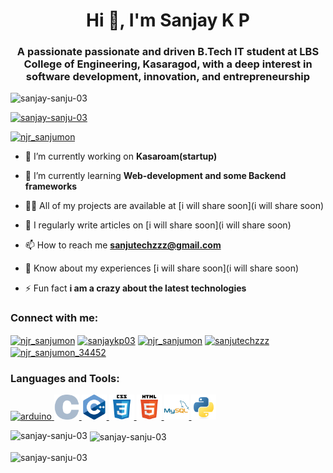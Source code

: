 <h1 align="center">Hi 👋, I'm Sanjay K P</h1>
<h3 align="center">A passionate passionate and driven B.Tech IT student at LBS College of Engineering, Kasaragod, with a deep interest in software development, innovation, and entrepreneurship</h3>

<p align="left"> <img src="https://komarev.com/ghpvc/?username=sanjay-sanju-03&label=Profile%20views&color=0e75b6&style=flat" alt="sanjay-sanju-03" /> </p>

<p align="left"> <a href="https://github.com/ryo-ma/github-profile-trophy"><img src="https://github-profile-trophy.vercel.app/?username=sanjay-sanju-03" alt="sanjay-sanju-03" /></a> </p>

<p align="left"> <a href="https://twitter.com/njr_sanjumon" target="blank"><img src="https://img.shields.io/twitter/follow/njr_sanjumon?logo=twitter&style=for-the-badge" alt="njr_sanjumon" /></a> </p>

- 🔭 I’m currently working on **Kasaroam(startup)**

- 🌱 I’m currently learning **Web-development and some Backend frameworks**

- 👨‍💻 All of my projects are available at [i will share soon](i will share soon)

- 📝 I regularly write articles on [i will share soon](i will share soon)

- 📫 How to reach me **sanjutechzzz@gmail.com**

- 📄 Know about my experiences [i will share soon](i will share soon)

- ⚡ Fun fact **i am a crazy about the latest technologies**

<h3 align="left">Connect with me:</h3>
<p align="left">
<a href="https://twitter.com/njr_sanjumon" target="blank"><img align="center" src="https://raw.githubusercontent.com/rahuldkjain/github-profile-readme-generator/master/src/images/icons/Social/twitter.svg" alt="njr_sanjumon" height="30" width="40" /></a>
<a href="https://linkedin.com/in/sanjaykp03" target="blank"><img align="center" src="https://raw.githubusercontent.com/rahuldkjain/github-profile-readme-generator/master/src/images/icons/Social/linked-in-alt.svg" alt="sanjaykp03" height="30" width="40" /></a>
<a href="https://instagram.com/njr_sanjumon" target="blank"><img align="center" src="https://raw.githubusercontent.com/rahuldkjain/github-profile-readme-generator/master/src/images/icons/Social/instagram.svg" alt="njr_sanjumon" height="30" width="40" /></a>
<a href="https://www.hackerrank.com/sanjutechzzz" target="blank"><img align="center" src="https://raw.githubusercontent.com/rahuldkjain/github-profile-readme-generator/master/src/images/icons/Social/hackerrank.svg" alt="sanjutechzzz" height="30" width="40" /></a>
<a href="https://discord.gg/njr_sanjumon_34452" target="blank"><img align="center" src="https://raw.githubusercontent.com/rahuldkjain/github-profile-readme-generator/master/src/images/icons/Social/discord.svg" alt="njr_sanjumon_34452" height="30" width="40" /></a>
</p>

<h3 align="left">Languages and Tools:</h3>
<p align="left"> <a href="https://www.arduino.cc/" target="_blank" rel="noreferrer"> <img src="https://cdn.worldvectorlogo.com/logos/arduino-1.svg" alt="arduino" width="40" height="40"/> </a> <a href="https://www.cprogramming.com/" target="_blank" rel="noreferrer"> <img src="https://raw.githubusercontent.com/devicons/devicon/master/icons/c/c-original.svg" alt="c" width="40" height="40"/> </a> <a href="https://www.w3schools.com/cpp/" target="_blank" rel="noreferrer"> <img src="https://raw.githubusercontent.com/devicons/devicon/master/icons/cplusplus/cplusplus-original.svg" alt="cplusplus" width="40" height="40"/> </a> <a href="https://www.w3schools.com/css/" target="_blank" rel="noreferrer"> <img src="https://raw.githubusercontent.com/devicons/devicon/master/icons/css3/css3-original-wordmark.svg" alt="css3" width="40" height="40"/> </a> <a href="https://www.w3.org/html/" target="_blank" rel="noreferrer"> <img src="https://raw.githubusercontent.com/devicons/devicon/master/icons/html5/html5-original-wordmark.svg" alt="html5" width="40" height="40"/> </a> <a href="https://www.mysql.com/" target="_blank" rel="noreferrer"> <img src="https://raw.githubusercontent.com/devicons/devicon/master/icons/mysql/mysql-original-wordmark.svg" alt="mysql" width="40" height="40"/> </a> <a href="https://www.python.org" target="_blank" rel="noreferrer"> <img src="https://raw.githubusercontent.com/devicons/devicon/master/icons/python/python-original.svg" alt="python" width="40" height="40"/> </a> </p>

<p><img align="left" src="https://github-readme-stats.vercel.app/api/top-langs?username=sanjay-sanju-03&show_icons=true&locale=en&layout=compact" alt="sanjay-sanju-03" /></p>

<p>&nbsp;<img align="center" src="https://github-readme-stats.vercel.app/api?username=sanjay-sanju-03&show_icons=true&locale=en" alt="sanjay-sanju-03" /></p>

<p><img align="center" src="https://github-readme-streak-stats.herokuapp.com/?user=sanjay-sanju-03&" alt="sanjay-sanju-03" /></p>
